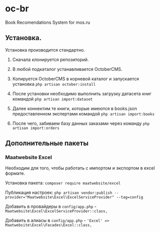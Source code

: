# oc-br
Book Recomendations System for mos.ru

## Установка.

Установка производится стандартно.

1. Сначала клонируется репозиторий.

2. В любой подкаталог устанавливается OctoberCMS.

3. Копируется OctoberCMS в корневой каталог и запускается установка `php artisan october:install`

4. После установки необходимо выполнить загрузку датасета книг командой `php artisan import:dataset`

5. Далее коннектим те книги, которые имеются в books.json предоставленном экспертами командой
`php artisan import:books`

6. После чего, забиваем базу данных заказами через команду `php artisan import:orders`

## Дополнительные пакеты

### Maatwebsite Excel

Необходим для того, чтобы работать с импортом и экспортом в excel формате.

Установка пакета: `composer require maatwebsite/excel`

Публикация настроек: `php artisan vendor:publish --provider="Maatwebsite\Excel\ExcelServiceProvider" --tag=config`

Добавить в провайдеры в `config/app.php` - `Maatwebsite\Excel\ExcelServiceProvider::class,`

Добавить в алиасы в `config/app.php` - `'Excel' => Maatwebsite\Excel\Facades\Excel::class,`
